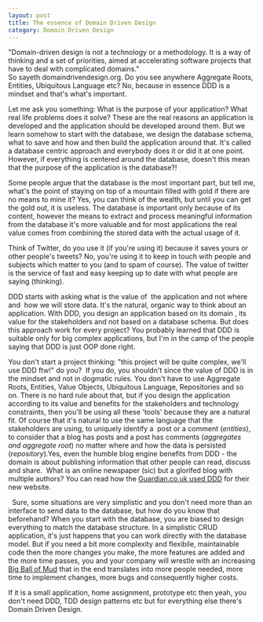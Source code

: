 ```yaml
---
layout: post
title: The essence of Domain Driven Design
category: Domain Driven Design
---
```


"Domain-driven design is not a technology or a methodology. It is a way of thinking and a set of priorities, aimed at accelerating software projects that have to deal with complicated domains."  
So sayeth domaindrivendesign.org. Do you see anywhere Aggregate Roots, Entities, Ubiquitous Language etc? No, because in essence DDD is a mindset and that's what's important.  
  
Let me ask you something: What is the purpose of your application? What real life problems does it solve? These are the real reasons an application is developed and the application should be developed around them. But we learn somehow to start with the database, we design the database schema, what to save and how and then build the application around that. It's called a database centric approach and everybody does it or did it at one point.  However, if everything is centered around the database, doesn't this mean that the purpose of the application is the database?!  
  
Some people argue that the database is the most important part, but tell me, what's the point of staying on top of a mountain filled with gold if there are no means to mine it? Yes, you can think of the wealth, but until you can get the gold out, it is useless. The database is important only because of its content, however the means to extract and process meaningful information from the database it's more valuable and for most applications the real value comes from combining the stored data with the actual usage of it.  
  
Think of Twitter, do you use it (if you're using it) because it saves yours or other people's tweets? No, you're using it to keep in touch with people and subjects which matter to you (and to spam of course). The value of twitter is the service of fast and easy keeping up to date with what people are saying (thinking).  
  
DDD starts with asking what is the value of  the application and not where and  how we will store data. It's the natural, organic way to think about an application. With DDD, you design an application based on its domain , its value for the stakeholders and not based on a database schema. But does this approach work for every project? You probably learned that DDD is suitable only for big complex applications, but I'm in the camp of the people saying that DDD is just OOP done right.  
  
You don't start a project thinking: "this project will be quite complex, we'll use DDD ftw!" do you?  If you do, you shouldn't since the value of DDD is in the mindset and not in dogmatic rules. You don't have to use Aggregate Roots, Entities, Value Objects, Ubiquitous Language, Repositories and so on. There is no hard rule about that, but if you design the application according to its value and benefits for the stakeholders and technology constraints, then you'll be using all these 'tools' because they are a natural fit. Of course that it's natural to use the same language that the stakeholders are using, to uniquely identify a  post or a comment (_entities_), to consider that a blog has posts and a post has comments (_aggregates and aggregate root_) no matter where and how the data is persisted (_repository_).Yes, even the humble blog engine benefits from DDD - the domain is about publishing information that other people can read, discuss  and share.  What is an online newspaper (sic) but a glorifed blog with multiple authors? You can read how the [Guardian.co.uk used DDD](http://www.infoq.com/codesentations/rebuild-guardian-ddd-wills) for their new website.  
  
  Sure, some situations are very simplistic and you don't need more than an interface to send data to the database, but how do you know that beforehand? When you start with the database, you are biased to design everything to match the database structure. In a simplistic CRUD application, it's just happens that you can work directly with the database model. But if you need a bit more complexity and flexibile, maintainable code then the more changes you make, the more features are added and the more time passes, you and your company will wrestle with an increasing [Big Ball of Mud](http://en.wikipedia.org/wiki/Big_ball_of_mud) that in the end translates into more people needed, more time to implement changes, more bugs and consequently higher costs.  
  
If it is a small application, home assignment, prototype etc then yeah, you don't need DDD, TDD design patterns etc but for everything else there's Domain Driven Design.


